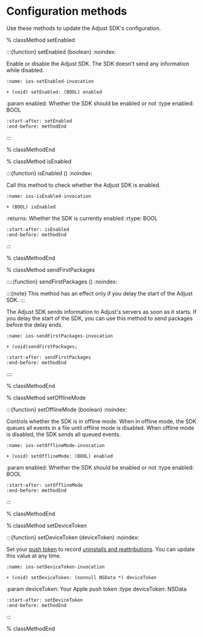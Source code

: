 # Configuration methods

Use these methods to update the Adjust SDK's configuration.

% classMethod setEnabled

:::{function} setEnabled (boolean)
:noindex:

Enable or disable the Adjust SDK. The SDK doesn't send any information while disabled.

```{code-block} objc
:name: ios-setEnabled-invocation

+ (void) setEnabled: (BOOL) enabled
```

:param enabled: Whether the SDK should be enabled or not
:type enabled: BOOL

```{include} /ios/fragments/Adjust.md
:start-after: setEnabled
:end-before: methodEnd
```

:::

% classMethodEnd

% classMethod isEnabled

:::{function} isEnabled ()
:noindex:

Call this method to check whether the Adjust SDK is enabled.

```{code-block} objc
:name: ios-isEnabled-invocation

+ (BOOL) isEnabled
```

:returns: Whether the SDK is currently enabled
:rtype: BOOL

```{include} /ios/fragments/Adjust.md
:start-after: isEnabled
:end-before: methodEnd
```

:::

% classMethodEnd

% classMethod sendFirstPackages

::::{function} sendFirstPackages ()
:noindex:

:::{note}
This method has an effect only if you delay the start of the Adjust SDK.
:::

The Adjust SDK sends information to Adjust's servers as soon as it starts. If you delay the start of the SDK, you can use this method to send packages before the delay ends.

```{code-block} objc
:name: ios-sendFirstPackages-invocation

+ (void)sendFirstPackages;
```

```{include} /ios/fragments/Adjust.md
:start-after: sendFirstPackages
:end-before: methodEnd
```

::::

% classMethodEnd

% classMethod setOfflineMode

:::{function} setOfflineMode (boolean)
:noindex:

Controls whether the SDK is in offline mode. When in offline mode, the SDK queues all events in a file until offline mode is disabled. When offline mode is disabled, the SDK sends all queued events.

```{code-block} objc
:name: ios-setOfflineMode-invocation

+ (void) setOfflineMode: (BOOL) enabled
```

:param enabled: Whether the SDK should be enabled or not
:type enabled: BOOL

```{include} /ios/fragments/Adjust.md
:start-after: setOfflineMode
:end-before: methodEnd
```

:::

% classMethodEnd

% classMethod setDeviceToken

:::{function} setDeviceToken (deviceToken)
:noindex:

Set your [push token](https://help.adjust.com/en/article/push-notifications) to record [uninstalls and reattributions](https://help.adjust.com/en/article/uninstalls-reinstalls). You can update this value at any time.

```{code-block} objc
:name: ios-setDeviceToken-invocation

+ (void) setDeviceToken: (nonnull NSData *) deviceToken
```

:param deviceToken: Your Apple push token
:type deviceToken: NSData

```{include} /ios/fragments/Adjust.md
:start-after: setDeviceToken
:end-before: methodEnd
```

:::

% classMethodEnd
